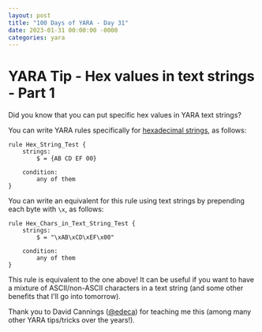 ```yaml
---
layout: post
title: "100 Days of YARA - Day 31"
date: 2023-01-31 00:00:00 -0000
categories: yara
---
```


# YARA Tip - Hex values in text strings - Part 1
Did you know that you can put specific hex values in YARA text strings?

You can write YARA rules specifically for [hexadecimal strings](https://yara.readthedocs.io/en/stable/writingrules.html#hexadecimal-strings), as follows:
```
rule Hex_String_Test {
    strings:
        $ = {AB CD EF 00}
        
    condition:
        any of them
}
```

You can write an equivalent for this rule using text strings by prepending each byte with `\x`, as follows:
```
rule Hex_Chars_in_Text_String_Test {
    strings:
        $ = "\xAB\xCD\xEF\x00"
        
    condition:
        any of them
}
```

This rule is equivalent to the one above! It can be useful if you want to have a mixture of ASCII/non-ASCII characters in a text string (and some other benefits that I'll go into tomorrow).

Thank you to David Cannings ([@edeca](https://twitter.com/edeca)) for teaching me this (among many other YARA tips/tricks over the years!).